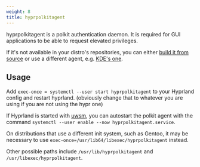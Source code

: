 ```yaml
---
weight: 8
title: hyprpolkitagent
---
```


hyprpolkitagent is a polkit authentication daemon. It is required for GUI applications to
be able to request elevated privileges.

If it's not available in your distro's repositories, you can either [build it from source](https://github.com/hyprwm/hyprpolkitagent)
or use a different agent, e.g. [KDE's one](https://github.com/KDE/polkit-kde-agent-1/).

## Usage

Add `exec-once = systemctl --user start hyprpolkitagent` to your Hyprland config and restart hyprland.
(obviously change that to whatever you are using if you are not using the hypr one)

If Hyprland is started with [uwsm](../../Systemd-start), you can autostart the polkit agent with the command `systemctl --user enable --now hyprpolkitagent.service`.

On distributions that use a different init system, such as Gentoo, it may be
necessary to use
`exec-once=/usr/lib64/libexec/hyprpolkitagent` instead.

Other possible paths include
`/usr/lib/hyprpolkitagent` and
`/usr/libexec/hyprpolkitagent`.
